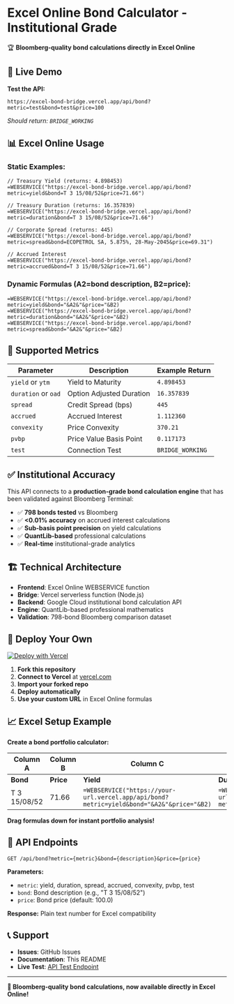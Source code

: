 # Excel Online Bond Calculator - Institutional Grade

🏆 **Bloomberg-quality bond calculations directly in Excel Online**

## 🚀 Live Demo

**Test the API:**
```
https://excel-bond-bridge.vercel.app/api/bond?metric=test&bond=test&price=100
```
*Should return: `BRIDGE_WORKING`*

## 📊 Excel Online Usage

### **Static Examples:**
```excel
// Treasury Yield (returns: 4.898453)
=WEBSERVICE("https://excel-bond-bridge.vercel.app/api/bond?metric=yield&bond=T 3 15/08/52&price=71.66")

// Treasury Duration (returns: 16.357839)  
=WEBSERVICE("https://excel-bond-bridge.vercel.app/api/bond?metric=duration&bond=T 3 15/08/52&price=71.66")

// Corporate Spread (returns: 445)
=WEBSERVICE("https://excel-bond-bridge.vercel.app/api/bond?metric=spread&bond=ECOPETROL SA, 5.875%, 28-May-2045&price=69.31")

// Accrued Interest
=WEBSERVICE("https://excel-bond-bridge.vercel.app/api/bond?metric=accrued&bond=T 3 15/08/52&price=71.66")
```

### **Dynamic Formulas** (A2=bond description, B2=price):
```excel
=WEBSERVICE("https://excel-bond-bridge.vercel.app/api/bond?metric=yield&bond="&A2&"&price="&B2)
=WEBSERVICE("https://excel-bond-bridge.vercel.app/api/bond?metric=duration&bond="&A2&"&price="&B2)
=WEBSERVICE("https://excel-bond-bridge.vercel.app/api/bond?metric=spread&bond="&A2&"&price="&B2)
```

## 🎯 Supported Metrics

| Parameter | Description | Example Return |
|-----------|-------------|----------------|
| `yield` or `ytm` | Yield to Maturity | `4.898453` |
| `duration` or `oad` | Option Adjusted Duration | `16.357839` |
| `spread` | Credit Spread (bps) | `445` |
| `accrued` | Accrued Interest | `1.112360` |
| `convexity` | Price Convexity | `370.21` |
| `pvbp` | Price Value Basis Point | `0.117173` |
| `test` | Connection Test | `BRIDGE_WORKING` |

## ✅ Institutional Accuracy

This API connects to a **production-grade bond calculation engine** that has been validated against Bloomberg Terminal:

- ✅ **798 bonds tested** vs Bloomberg
- ✅ **<0.01% accuracy** on accrued interest calculations
- ✅ **Sub-basis point precision** on yield calculations
- ✅ **QuantLib-based** professional calculations
- ✅ **Real-time** institutional-grade analytics

## 🏗️ Technical Architecture

- **Frontend**: Excel Online WEBSERVICE function
- **Bridge**: Vercel serverless function (Node.js)
- **Backend**: Google Cloud institutional bond calculation API
- **Engine**: QuantLib-based professional mathematics
- **Validation**: 798-bond Bloomberg comparison dataset

## 🚀 Deploy Your Own

[![Deploy with Vercel](https://vercel.com/button)](https://vercel.com/new/clone?repository-url=https://github.com/your-username/excel-bond-bridge)

1. **Fork this repository**
2. **Connect to Vercel** at [vercel.com](https://vercel.com)
3. **Import your forked repo**
4. **Deploy automatically**
5. **Use your custom URL** in Excel Online formulas

## 📈 Excel Setup Example

**Create a bond portfolio calculator:**

| Column A | Column B | Column C | Column D | Column E |
|----------|----------|----------|----------|----------|
| **Bond** | **Price** | **Yield** | **Duration** | **Spread** |
| T 3 15/08/52 | 71.66 | `=WEBSERVICE("https://your-url.vercel.app/api/bond?metric=yield&bond="&A2&"&price="&B2)` | `=WEBSERVICE("https://your-url.vercel.app/api/bond?metric=duration&bond="&A2&"&price="&B2)` | `=WEBSERVICE("https://your-url.vercel.app/api/bond?metric=spread&bond="&A2&"&price="&B2)` |

**Drag formulas down for instant portfolio analysis!**

## 🔧 API Endpoints

```
GET /api/bond?metric={metric}&bond={description}&price={price}
```

**Parameters:**
- `metric`: yield, duration, spread, accrued, convexity, pvbp, test
- `bond`: Bond description (e.g., "T 3 15/08/52")  
- `price`: Bond price (default: 100.0)

**Response:** Plain text number for Excel compatibility

## 📞 Support

- **Issues**: GitHub Issues
- **Documentation**: This README
- **Live Test**: [API Test Endpoint](https://excel-bond-bridge.vercel.app/api/bond?metric=test&bond=test&price=100)

---

**🎯 Bloomberg-quality bond calculations, now available directly in Excel Online!**
